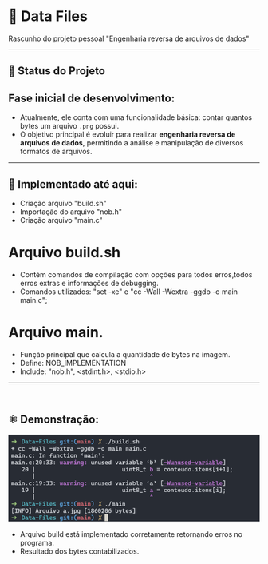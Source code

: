 # 🤖 Data Files 
Rascunho do projeto pessoal "Engenharia reversa de arquivos de dados"


---

## 🚧 Status do Projeto
## **Fase inicial de desenvolvimento**:

- Atualmente, ele conta com uma funcionalidade básica: contar quantos bytes um arquivo `.png` possui.
- O objetivo principal é evoluir para realizar **engenharia reversa de arquivos de dados**, permitindo a análise e manipulação de diversos formatos de arquivos.

---

## 🧰 Implementado até aqui: 

 - Criação arquivo "build.sh"
 - Importação do arquivo "nob.h"
 - Criação arquivo "main.c"


# Arquivo build.sh
 - Contém comandos de compilação com opções para todos erros,todos erros extras e informações de debugging.
 - Comandos utilizados:  "set -xe" e "cc -Wall -Wextra -ggdb -o main main.c";


# Arquivo main.

 - Função principal que calcula a quantidade de bytes na imagem.
 - Define: NOB_IMPLEMENTATION
 - Include: "nob.h", <stdint.h>, <stdio.h>
---
<br>

## ⚛️ Demonstração:


![Terminal](https://github.com/FelipeArnt/Data-Files/blob/main/Terminal.png)

- Arquivo build está implementado corretamente retornando erros no programa.
- Resultado dos bytes contabilizados.
